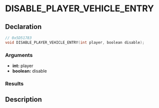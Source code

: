 # DISABLE_PLAYER_VEHICLE_ENTRY

## Declaration
```cpp
// 0x5D51783
void DISABLE_PLAYER_VEHICLE_ENTRY(int player, boolean disable);
```

### Arguments
- **int:** player
- **boolean:** disable

### Results

## Description
